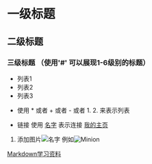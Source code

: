 # 一级标题
## 二级标题
### 三级标题 （使用'#' 可以展现1-6级别的标题）
* 列表1
* 列表2
* 列表3
+ 使用 * 或者 + 或者 - 或者 1. 2. 来表示列表
- 链接 使用 [名字](url) 表示连接
[我的主页](https://harrydhw.github.io/mypage/)
1. 添加图片![名字](图片地址) 例如![Minion](https://octodex.github.com/images/minion.png)

[Markdown学习资料](https://markdown-it.github.io/)
